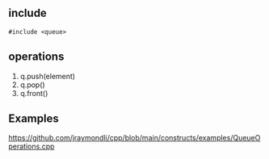 ## include

```
#include <queue>
```

## operations

1. q.push(element)
2. q.pop()
3. q.front()

## Examples

https://github.com/jraymondli/cpp/blob/main/constructs/examples/QueueOperations.cpp



